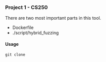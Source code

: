 ### Project 1 - CS250

There are two most important parts in this tool.

* Dockerfile
* ./script/hybrid_fuzzing

#### Usage

```shell
git clone 
```